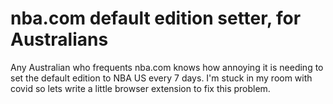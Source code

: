 # nba.com default edition setter, for Australians

Any Australian who frequents nba.com knows how annoying it is needing to set the default edition to NBA US every 7 days. I'm stuck in my room with covid so lets write a little browser extension to fix this problem.
